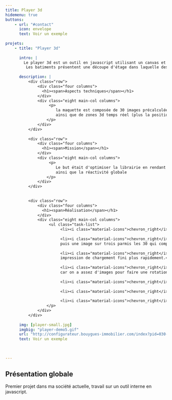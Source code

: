 ```yaml
---
title: Player 3d
hidemenu: true
buttons:
    - url: "#contact"
      icon: envelope
      text: Voir un exemple
      
projets:
    - title: "Player 3d"
    
      intro: | 
        Le player 3d est un outil en javascript utilisant un canvas et du webgl pour afficher une maquette virtuelle qu'on peut zoomer et tourner.<br />
         Les batiments présentent une découpe d'étage dans laquelle des zones interactives correspondant aux logements sont visibles.
    
      description: |
          <div class="row">
              <div class="four columns">
                <h1><span>Aspects techniques</span></h1>
              </div>
              <div class="eight main-col columns">
                   <p>
                      la maquette est composée de 30 images précalculées composant l'animation de la rotation,<br />
                      ainsi que de zones 3d temps réel (plus la position de la caméra pour chaque frame).
                  </p>
              </div>
          </div>          
          
          <div class="row">
              <div class="four columns">
                <h1><span>Mission</span></h1>
              </div>
              <div class="eight main-col columns">
                   <p>
                      Le but était d'optimiser la librairie en rendant plus rapide le chargement et l'affichage,
                      ainsi que la réactivité globale
                  </p>
              </div>
          </div>
          
          
          <div class="row">
              <div class="four columns">
                <h1><span>Réalisation</span></h1>
              </div>
              <div class="eight main-col columns">
                   <ul class="task-list">
                        <li><i class="material-icons">chevron_right</i><strong>Chargement d'images basse résolution en premier</strong> puis amélioration de la qualité</li>
                        
                        <li><i class="material-icons">chevron_right</i><strong>Gestionnaire de file d'attente</strong> commençant par l'image en cours,
                        puis une image sur trois parmis les 30 qui composent la rotation</li>
                        
                        <li><i class="material-icons">chevron_right</i><strong>L'indicateur de chargement disparaît alors que 20% des éléments sont chargés</strong>, ce qui donne une
                        impression de chargement fini plus rapidement.</li>
                        
                        <li><i class="material-icons">chevron_right</i><strong>Le chargement continue en tâche de fond mais la manipulation est possible</strong> 
                        car on a assez d'images pour faire une rotation.</li>
                        
                        <li><i class="material-icons">chevron_right</i><strong>Changement du code gérant l'inertie</strong> : calcul de la vitesse radiale et décélération au relachement de la souris<li>
                        
                        <li><i class="material-icons">chevron_right</i><strong>Séparation de l'outil en 4 librairies</strong> : un gestionnaire principal, deux drivers (html5 et flash) et le gestionnaire de téléchargement</li>
                        
                        <li><i class="material-icons">chevron_right</i><strong>Documentation de l'outil</strong> : commentaires, API, exemples et cas de tests pour vérifier que les évolutions ne cassent pas l'existant</li>
                  </p>
              </div>
          </div>
          
      img: [player-small.jpg]
      imgbig: "player-demo5.gif"
      url: "http://configurateur.bouygues-immobilier.com/index?pid=030-295J42&lname=C104"
      text: Voir un exemple
      
      
      
---
```

## Présentation globale

Premier projet dans ma société actuelle, travail sur un outil interne en javascript.



